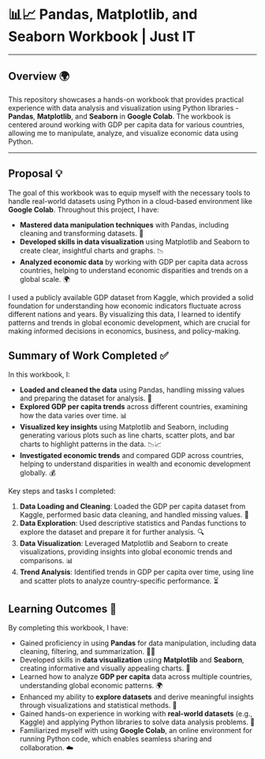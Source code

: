 # 📊📈 Pandas, Matplotlib, and Seaborn Workbook | Just IT

---

## Overview 🌍

This repository showcases a hands-on workbook that provides practical experience with data analysis and visualization using Python libraries - **Pandas**, **Matplotlib**, and **Seaborn** in **Google Colab**. The workbook is centered around working with GDP per capita data for various countries, allowing me to manipulate, analyze, and visualize economic data using Python.

---

## Proposal 💡

The goal of this workbook was to equip myself with the necessary tools to handle real-world datasets using Python in a cloud-based environment like **Google Colab**. Throughout this project, I have:
- **Mastered data manipulation techniques** with Pandas, including cleaning and transforming datasets. 🧹
- **Developed skills in data visualization** using Matplotlib and Seaborn to create clear, insightful charts and graphs. 📉
- **Analyzed economic data** by working with GDP per capita data across countries, helping to understand economic disparities and trends on a global scale. 🌍

I used a publicly available GDP dataset from Kaggle, which provided a solid foundation for understanding how economic indicators fluctuate across different nations and years. By visualizing this data, I learned to identify patterns and trends in global economic development, which are crucial for making informed decisions in economics, business, and policy-making.

## Summary of Work Completed ✅

In this workbook, I:
- **Loaded and cleaned the data** using Pandas, handling missing values and preparing the dataset for analysis. 🔄
- **Explored GDP per capita trends** across different countries, examining how the data varies over time. 📊
- **Visualized key insights** using Matplotlib and Seaborn, including generating various plots such as line charts, scatter plots, and bar charts to highlight patterns in the data. 📉📈
- **Investigated economic trends** and compared GDP across countries, helping to understand disparities in wealth and economic development globally. 💰

Key steps and tasks I completed:
1. **Data Loading and Cleaning**: Loaded the GDP per capita dataset from Kaggle, performed basic data cleaning, and handled missing values. 🔧
2. **Data Exploration**: Used descriptive statistics and Pandas functions to explore the dataset and prepare it for further analysis. 🔍
3. **Data Visualization**: Leveraged Matplotlib and Seaborn to create visualizations, providing insights into global economic trends and comparisons. 📊
4. **Trend Analysis**: Identified trends in GDP per capita over time, using line and scatter plots to analyze country-specific performance. ⏳

## Learning Outcomes 🎯

By completing this workbook, I have:
- Gained proficiency in using **Pandas** for data manipulation, including data cleaning, filtering, and summarization. 🧑‍💻
- Developed skills in **data visualization** using **Matplotlib** and **Seaborn**, creating informative and visually appealing charts. 🎨
- Learned how to analyze **GDP per capita** data across multiple countries, understanding global economic patterns. 🌍
- Enhanced my ability to **explore datasets** and derive meaningful insights through visualizations and statistical methods. 📑
- Gained hands-on experience in working with **real-world datasets** (e.g., Kaggle) and applying Python libraries to solve data analysis problems. 💪
- Familiarized myself with using **Google Colab**, an online environment for running Python code, which enables seamless sharing and collaboration. ☁️
